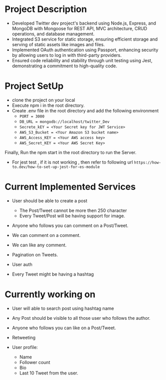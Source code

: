 # Project Description

- Developed Twitter dev project's backend using Node.js, Express, and MongoDB with Mongoose for REST API, MVC architecture, CRUD operations, and database management.
- Integrated S3 service for static storage, ensuring efficient storage and serving of static assets like images and files.
- Implemented OAuth authentication using Passport, enhancing security by allowing users to log in with third-party providers.
- Ensured code reliability and stability through unit testing using Jest, demonstrating a commitment to high-quality code.

# Project SetUp

- clone the project on your local
- Execute npm i in the root directory.
- Create .env file in the root directory and add the following environment
    - `PORT = 3000`
    - `DB_URL = mongodb://localhost/twitter_Dev`
    - `Secrete_kEY = <Your Secret key for JWT Service>`
    - `AWS_S3_Bucket = <Your Amazon S3 bucket name>`
    - `AWS_Access_KEY = <Your AWS access key>`
    - `AWS_Secret_KEY = <Your AWS Secret Key>`

Finally, Run the npm start in the root directory to run the Server.

- For jest test , if it is not working , then refer to following url
`https://how-to.dev/how-to-set-up-jest-for-es-module` 

# Current Implemented Services

- User should be able to create a post
    - The Post/Tweet cannot be more then 250 character
    - Every Tweet/Post will be having  support for image.

- Anyone who follows you can comment on a Post/Tweet.

- We can comment on a comment.
- We can like any comment.

- Pagination on Tweets.
- User auth

- Every Tweet might be having a hashtag

# Currently working on

- User will able to search post using hashtag name
- Any Post should be visible to all those user who follows the author.
- Anyone who follows you can like on a Post/Tweet.
- Retweeting

- User profile:
    - Name
    - Follower count
    - Bio
    - Last 10 Tweet from the user.